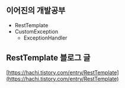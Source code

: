 ## 이어진의 개발공부

- RestTemplate
- CustomException
  - ExceptionHandler


## RestTemplate 블로그 글
[https://hachi.tistory.com/entry/RestTemplate](https://hachi.tistory.com/entry/RestTemplate)
